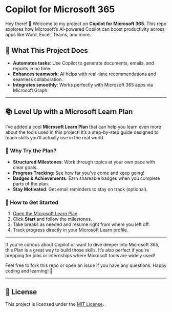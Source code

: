 # Copilot for Microsoft 365  

Hey there! 👋 Welcome to my project on **Copilot for Microsoft 365**. This repo explores how Microsoft’s AI-powered Copilot can boost productivity across apps like Word, Excel, Teams, and more.  

## 🌟 What This Project Does  
- **Automates tasks**: Use Copilot to generate documents, emails, and reports in no time.  
- **Enhances teamwork**: AI helps with real-time recommendations and seamless collaboration.  
- **Integrates smoothly**: Works perfectly with Microsoft 365 apps via Microsoft Graph.

---

## 📚 Level Up with a Microsoft Learn Plan  

I’ve added a cool **Microsoft Learn Plan** that can help you learn even more about the tools used in this project! It’s a step-by-step guide designed to teach skills you’ll actually use in the real world.  

### 🚀 Why Try the Plan?  
- **Structured Milestones**: Work through topics at your own pace with clear goals.  
- **Progress Tracking**: See how far you’ve come and keep going!  
- **Badges & Achievements**: Earn shareable badges when you complete parts of the plan.  
- **Stay Motivated**: Get email reminders to stay on track (optional).  

### 🔗 How to Get Started  
1. [Open the Microsoft Learn Plan](https://learn.microsoft.com/en-us/plans/o1mmcm6o12jygw).  
2. Click **Start** and follow the milestones.  
3. Take breaks as needed and resume right from where you left off.  
4. Track progress directly in your Microsoft Learn profile.

---

If you're curious about Copilot or want to dive deeper into Microsoft 365, this Plan is a great way to build those skills. It’s also perfect if you're prepping for jobs or internships where Microsoft tools are widely used!

Feel free to fork this repo or open an issue if you have any questions. Happy coding and learning! 🚀

---

## 📄 License  
This project is licensed under the [MIT License](LICENSE).
